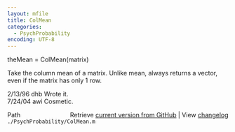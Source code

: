 ```yaml
---
layout: mfile
title: ColMean
categories:
  - PsychProbability
encoding: UTF-8
---
```


theMean = ColMean(matrix)  

Take the column mean of a matrix.  Unlike mean, always returns a vector,  
even if the matrix has only 1 row.  

2/13/96     dhb     Wrote it.  
7/24/04       awi     Cosmetic.  


<div class="code_header" style="text-align:right;">
  <span style="float:left;">Path&nbsp;&nbsp;</span> <span class="counter">Retrieve <a href=
  "https://raw.github.com/Psychtoolbox-3/Psychtoolbox-3/beta/./PsychProbability/ColMean.m">current version from GitHub</a> | View <a href=
  "https://github.com/Psychtoolbox-3/Psychtoolbox-3/commits/beta/./PsychProbability/ColMean.m">changelog</a></span>
</div>
<div class="code">
  <code>./PsychProbability/ColMean.m</code>
</div>
